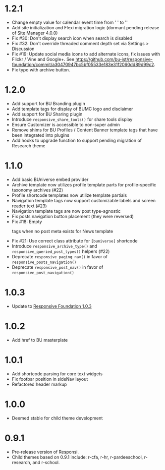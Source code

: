 # 1.2.1

* Change empty value for calendar event time from '&nbsp;' to ''
* Add site initialization and Flexi migration logic (dormant pending release of Site Manager 4.0.0)
* Fix #30: Don't display search icon when search is disabled
* Fix #32: Don't override threaded comment depth set via Settings > Discussion
* Fix #19: Update social media icons to add alternate icons, fix issues with Flickr / Vine and Google+. See https://github.com/bu-ist/responsive-foundation/commit/a30470947bc5bf05533e183e31f2060dd89d99c2.
* Fix typo with archive button.

# 1.2.0

* Add support for BU Branding plugin
* Add template tags for display of BUMC logo and disclaimer
* Add support for BU Sharing plugin
* Introduce `responsive_share_tools()` for share tools display
* Ensure Customizer is accessible to non-super admin
* Remove shims for BU Profiles / Content Banner template tags that have been integrated into plugins
* Add hooks to upgrade function to support pending migration of Research theme

# 1.1.0

* Add basic BUniverse embed provider
* Archive template now utilizes profile template parts for profile-specific taxonomy archives (#22)
* Profile shortcode templates now utilize template partials
* Navigation template tags now support customizable labels and screen reader text (#23)
* Navigation template tags are now post type-agnostic
* Fix posts navigation button placement (they were reversed)
* Fix #18: Empty <p> tags when no post meta exists for News template
* Fix #21: Use correct class attribute for `[buniverse]` shortcode
* Introduce `responsive_archive_type()` and `responsive_queried_post_types()` helpers (#22)
* Deprecate `responsive_paging_nav()` in favor of `responsive_posts_navigation()`
* Deprecate `responsive_post_nav()` in favor of `responsive_post_navigation()`

 # 1.0.3

* Update to [Responsive Foundation 1.0.3](https://github.com/bu-ist/responsive-foundation/releases/tag/1.0.3)

# 1.0.2

* Add href to BU masterplate

# 1.0.1

* Add shortcode parsing for core text widgets
* Fix footbar position in sideNav layout
* Refactored header markup

# 1.0.0

* Deemed stable for child theme development

# 0.9.1

* Pre-release version of Responsi.
* Child themes based on 0.9.1 include: r-cfa, r-hr, r-pardeeschool, r-research, and r-school.

